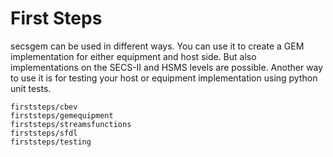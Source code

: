 # First Steps

secsgem can be used in different ways. You can use it to create a GEM
implementation for either equipment and host side. But also
implementations on the SECS-II and HSMS levels are possible. Another way
to use it is for testing your host or equipment implementation using
python unit tests.

```{toctree}
firststeps/cbev
firststeps/gemequipment
firststeps/streamsfunctions
firststeps/sfdl
firststeps/testing
```
